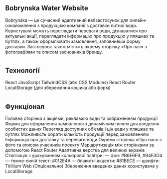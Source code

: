 ## Bobrynska Water Website
Bobrynska — це сучасний адаптивний вебзастосунок для онлайн-ознайомлення з продукцією компанії з доставки питної води. Користувачі можуть переглядати переваги води, дізнаватися про актуальні акції, переглядати інформацію про продукцію у пляшках та бутлях, а також оформлювати замовлення, заповнивши форму доставки. Застосунок також містить окрему сторінку «Про нас» з фотографіями та описом засновників бренду.
#
## Технології
React
JavaScript
TailwindCSS (або CSS Modules)
React Router
LocalStorage (для збереження кошика або форм)
#
## Функціонал
Головна сторінка з акціями, рекламою води та зображенням продукції
Форма для оформлення замовлення з динамічним полем для введення особистих даних
Перегляд доступних об’ємів і цін води у пляшках та бутлях
Можливість обрати кількість продукції перед замовленням
Інформація про доставку та переваги води
Окрема сторінка «Про нас» з фото та описом учасників проєкту
Маршрутизація між сторінками за допомогою React Router
Адаптивна верстка для великих екранів
Стилізація з урахуванням кольорової палітри:
— фон: #B6E6F9, #B4E3D4
— темно-синій текст: #012E4A
— блакитні акценти: #81BECE
— шрифти: Titillium Web
(Опціонально) Збереження введених даних користувача у LocalStorage
